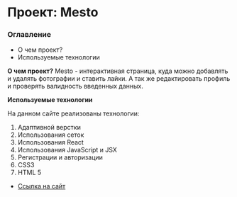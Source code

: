 # Проект: Mesto

### Оглавление
* О чем проект?
* Используемые технологии

**О чем проект?**
Mesto - интерактивная страница, куда можно добавлять и удалять фотографии и ставить лайки. А так же редактировать профиль и проверять валидность введенных данных.

**Используемые технологии**

На данном сайте реализованы технологии:
1. Адаптивной верстки
2. Использования сеток
3. Использования React
4. Использования JavaScript и JSX 
5. Регистрации и авторизации
6. CSS3
7. HTML 5


* [Ссылка на сайт]()